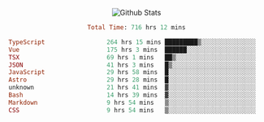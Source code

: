 <!DOCTYPE html>
<body>
<div align="center">
  
  ![Github Stats](https://github-readme-stats.vercel.app/api?username=verycrunchy&show_icons=true&theme=radical)

<!--START_SECTION:waka-->

```ruby
Total Time: 716 hrs 12 mins

TypeScript                 264 hrs 15 mins █████████▒░░░░░░░░░░░░░░░   36.91 %
Vue                        175 hrs 3 mins  ██████░░░░░░░░░░░░░░░░░░░   24.45 %
TSX                        69 hrs 1 mins   ██▒░░░░░░░░░░░░░░░░░░░░░░   09.64 %
JSON                       41 hrs 3 mins   █▒░░░░░░░░░░░░░░░░░░░░░░░   05.73 %
JavaScript                 29 hrs 58 mins  █░░░░░░░░░░░░░░░░░░░░░░░░   04.19 %
Astro                      29 hrs 28 mins  █░░░░░░░░░░░░░░░░░░░░░░░░   04.12 %
unknown                    21 hrs 41 mins  ▓░░░░░░░░░░░░░░░░░░░░░░░░   03.03 %
Bash                       14 hrs 39 mins  ▓░░░░░░░░░░░░░░░░░░░░░░░░   02.05 %
Markdown                   9 hrs 54 mins   ▒░░░░░░░░░░░░░░░░░░░░░░░░   01.38 %
CSS                        9 hrs 54 mins   ▒░░░░░░░░░░░░░░░░░░░░░░░░   01.38 %
```

<!--END_SECTION:waka-->
</div>
</body>
</html>

